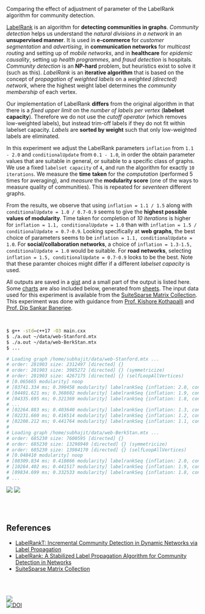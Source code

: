 Comparing the effect of adjustment of parameter of the LabelRank algorithm for
community detection.

[LabelRank] is an algorithm for **detecting communities in graphs**. *Community*
*detection* helps us understand the *natural divisions in a network* in an
**unsupervised manner**. It is used in **e-commerce** for *customer*
*segmentation* and *advertising*, in **communication networks** for *multicast*
*routing* and setting up of *mobile networks*, and in **healthcare** for
*epidemic causality*, setting up *health programmes*, and *fraud detection* is
hospitals. *Community detection* is an **NP-hard** problem, but heuristics exist
to solve it (such as this). *LabelRank* is an **iterative algorithm** that is
based on the concept of *propagation of weighted labels* on a *weighted*
*(directed) network*, where the highest weight label determines the *community*
*membership* of each vertex.

Our implementation of LabelRank **differs** from the original algorithm in that
there is a *fixed upper limit* on the *number of labels per vertex* (**labelset**
**capacity**). Therefore we do not use the *cutoff operator* (which removes
low-weighted labels), but instead trim-off labels if they do not fit within
labelset capacity. *Labels* are **sorted by weight** such that only low-weighted
labels are eliminated.

In this experiment we adjust the LabelRank parameters `inflation` from `1.1 -
2.0` and `conditionalUpdate` from `0.1 - 1.0`, in order the obtain parameter
values that are suitable in general, or suitable to a specific class of graphs.
We use a fixed `labelset capacity` of `4`, and run the algorithm for exactly `10
iterations`. We measure the **time** **taken** for the *computation* (performed
5 times for averaging), and *measure* the **modularity score** (one of the ways
to measure quality of communities). This is repeated for *seventeen* different
graphs.

From the results, we observe that using `inflation = 1.1 / 1.5` along with
`conditionalUpdate = 1.0 / 0.7-0.9` seems to give the **highest possible values
of modularity**. Time taken for completion of *10 iterations* is higher for
`inflation = 1.1, conditionalUpdate = 1.0` than with
`inflation = 1.5 / conditionalUpdate = 0.7-0.9`. Looking specifically at
**web graphs**, the best choice of parameters seems to be
`inflation = 1.1, conditionalUpdate = 1.0`. For **social/collaboration networks**,
a choice of `inflation = 1.3-1.5, conditionalUpdate = 1.0` would be suitable.
For **road networks**, selecting `inflation = 1.5, conditionalUpdate = 0.7-0.9`
looks to be the best. Note that these paramter choices might differ if a
different *labelset capacity* is used.

All outputs are saved in a [gist] and a small part of the output is listed here.
Some [charts] are also included below, generated from [sheets]. The input data
used for this experiment is available from the [SuiteSparse Matrix Collection].
This experiment was done with guidance from [Prof. Kishore Kothapalli] and
[Prof. Dip Sankar Banerjee].

<br>

```bash
$ g++ -std=c++17 -O3 main.cxx
$ ./a.out ~/data/web-Stanford.mtx
$ ./a.out ~/data/web-BerkStan.mtx
$ ...

# Loading graph /home/subhajit/data/web-Stanford.mtx ...
# order: 281903 size: 2312497 [directed] {}
# order: 281903 size: 3985272 [directed] {} (symmetricize)
# order: 281903 size: 4267175 [directed] {} (selfLoopAllVertices)
# [0.065665 modularity] noop
# [03741.334 ms; 0.390458 modularity] labelrankSeq {inflation: 2.0, cond_update: 1.0}
# [04401.621 ms; 0.368602 modularity] labelrankSeq {inflation: 1.9, cond_update: 1.0}
# [04335.695 ms; 0.321369 modularity] labelrankSeq {inflation: 1.8, cond_update: 1.0}
# ...
# [02264.883 ms; 0.403640 modularity] labelrankSeq {inflation: 1.3, cond_update: 0.1}
# [02231.660 ms; 0.416514 modularity] labelrankSeq {inflation: 1.2, cond_update: 0.1}
# [02208.212 ms; 0.441764 modularity] labelrankSeq {inflation: 1.1, cond_update: 0.1}
#
# Loading graph /home/subhajit/data/web-BerkStan.mtx ...
# order: 685230 size: 7600595 [directed] {}
# order: 685230 size: 13298940 [directed] {} (symmetricize)
# order: 685230 size: 13984170 [directed] {} (selfLoopAllVertices)
# [0.048410 modularity] noop
# [08309.834 ms; 0.410866 modularity] labelrankSeq {inflation: 2.0, cond_update: 1.0}
# [10264.402 ms; 0.441517 modularity] labelrankSeq {inflation: 1.9, cond_update: 1.0}
# [09834.699 ms; 0.332533 modularity] labelrankSeq {inflation: 1.8, cond_update: 1.0}
# ...
```

[![](https://i.imgur.com/4ajsNyf.png)][sheetp]
[![](https://i.imgur.com/3PcfPaZ.png)][sheetp]

<br>
<br>


## References

- [LabelRankT: Incremental Community Detection in Dynamic Networks via Label Propagation](https://arxiv.org/abs/1305.2006)
- [LabelRank: A Stabilized Label Propagation Algorithm for Community Detection in Networks](https://arxiv.org/abs/1303.0868)
- [SuiteSparse Matrix Collection]

<br>
<br>

[![](https://i.imgur.com/FvgjEIX.jpg)](https://www.youtube.com/watch?v=4rrtQMCIrrk)<br>
[![DOI](https://zenodo.org/badge/512458995.svg)](https://zenodo.org/badge/latestdoi/512458995)


[Prof. Dip Sankar Banerjee]: https://sites.google.com/site/dipsankarban/
[Prof. Kishore Kothapalli]: https://faculty.iiit.ac.in/~kkishore/
[SuiteSparse Matrix Collection]: https://sparse.tamu.edu
[LabelRank]: https://arxiv.org/abs/1303.0868
[gist]: https://gist.github.com/wolfram77/e9137741753d366014927e59c2fe6b6a
[charts]: https://imgur.com/a/mUh31mV
[sheets]: https://docs.google.com/spreadsheets/d/16_vhQWnmD4BxDHheO8AKEIbWOtOBssS349oRSGAQpTw/edit?usp=sharing
[sheetp]: https://docs.google.com/spreadsheets/d/e/2PACX-1vQA75KLWP9FkdRplra-WqUKutW-ALvc4rJann11Kq_EGqs_EL6qMbp_O00YSJTsNBe8-HKP0K7HDcEN/pubhtml
